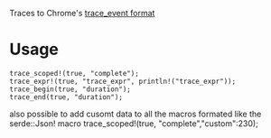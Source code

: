 Traces to Chrome's [trace_event format](https://docs.google.com/document/d/1CvAClvFfyA5R-PhYUmn5OOQtYMH4h6I0nSsKchNAySU/preview)

# Usage
    trace_scoped!(true, "complete");
    trace_expr!(true, "trace_expr", println!("trace_expr"));
    trace_begin(true, "duration");
    trace_end(true, "duration");
also possible to add cusomt data to all the macros formated like the serde::Json! macro
    trace_scoped!(true, "complete","custom":230);